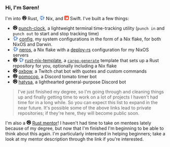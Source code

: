 ### Hi, I'm Søren!

I'm into <img src="assets/rust.svg" style="height: 1em;" /> Rust, <img
src="assets/nix.svg" style="height: 1em;" /> Nix, and <img
src="assets/swift.svg" style="height: 1em;" /> Swift. I've built a few things:

- <img src="assets/rust.svg" style="height: 1em;" /> [punch-clock][punch-clock],
a lightweight terminal time-tracking utility (`punch in` and `punch out` to
start and stop tracking time)
- <img src="assets/nix.svg" style="height: 1em;" /> [config][config], my system 
  configurations in the form of a Nix flake, for both NixOS and Darwin.
- <img src="assets/nix.svg" style="height: 1em;" /> [neros][neros], a Nix flake
with a [deploy-rs][deploy] configuration for my NixOS servers
- <img src="assets/rust.svg" style="height: 1em;" /> <img src="assets/nix.svg"
style="height: 1em;" /> [rust-nix-template][template], a [`cargo-generate`][gen]
template that sets up a Rust repository for you, optionally including a Nix
flake
- <img src="assets/rust.svg" style="height: 1em;" /> [oxbow][oxbow], a Twitch
chat bot with quotes and custom commands
- <img src="assets/rust.svg" style="height: 1em;" /> [pomocop][pomocop], a
Discord tomato timer bot
- <img src="assets/rust.svg" style="height: 1em;" /> [hatysa][hatysa], a
lighthearted general-purpose Discord bot

> I've just finished my degree, so I'm going through and cleaning things up and
finally getting time to work on a lot of projects I haven't had time for in a
long while. So you can expect this list to expand in the near future. It's
possible some of the above links lead to private repositories; if they're here,
they will become public soon.

I'm also a <img src="assets/rust.svg" style="height: 1em;" /> [Rust
mentor][mentor]! I haven't had time to take on mentees lately because of my
degree, but now that I'm finished I'm beginning to be able to think about this
again. I'm particularly interested in helping beginners; take a look at my
mentor description through the link if you're interested.

[punch-clock]: https://github.com/nerosnm/punch-clock
[config]: https://github.com/nerosnm/config
[neros]: https://github.com/nerosnm/neros
[deploy]: https://github.com/serokell/deploy-rs
[template]: https://github.com/nerosnm/rust-nix-template
[gen]: https://github.com/cargo-generate/cargo-generate
[oxbow]: https://github.com/nerosnm/oxbow
[pomocop]: https://github.com/nerosnm/pomocop
[hatysa]: https://github.com/nerosnm/hatysa
[mentor]: https://rustbeginners.github.io/awesome-rust-mentors/#s%C3%B8ren-mortensen-nerosnm
